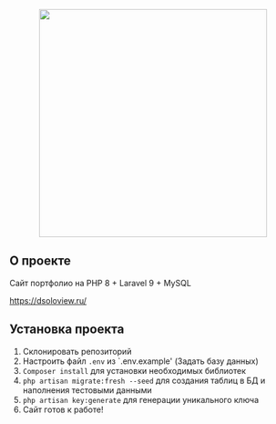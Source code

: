 <p align="center"><a href="https://laravel.com" target="_blank"><img src="https://raw.githubusercontent.com/laravel/art/master/logo-lockup/5%20SVG/2%20CMYK/1%20Full%20Color/laravel-logolockup-cmyk-red.svg" width="400"></a></p>

## О проекте

Сайт портфолио на PHP 8 + Laravel 9 + MySQL

https://dsoloview.ru/

## Установка проекта

1. Склонировать репозиторий
2. Настроить файл `.env` из `.env.example' (Задать базу данных)
3. `Composer install` для установки необходимых библиотек
4. `php artisan migrate:fresh --seed` для создания таблиц в БД и наполнения тестовыми данными
5. `php artisan key:generate` для генерации уникального ключа
6. Сайт готов к работе!
